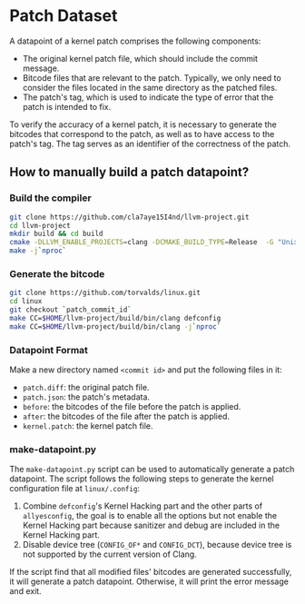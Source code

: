 # Patch Dataset

A datapoint of a kernel patch comprises the following components:

- The original kernel patch file, which should include the commit message.
- Bitcode files that are relevant to the patch. Typically, we only need to consider the files located in the same directory as the patched files.
- The patch's tag, which is used to indicate the type of error that the patch is intended to fix.

To verify the accuracy of a kernel patch, it is necessary to generate the bitcodes that correspond to the patch, as well as to have access to the patch's tag. The tag serves as an identifier of the correctness of the patch.

## How to manually build a patch datapoint?

### Build the compiler

```bash
git clone https://github.com/cla7aye15I4nd/llvm-project.git
cd llvm-project
mkdir build && cd build
cmake -DLLVM_ENABLE_PROJECTS=clang -DCMAKE_BUILD_TYPE=Release  -G "Unix Makefiles" ../llvm
make -j`nproc`
```
### Generate the bitcode
```bash
git clone https://github.com/torvalds/linux.git
cd linux
git checkout `patch_commit_id`
make CC=$HOME/llvm-project/build/bin/clang defconfig
make CC=$HOME/llvm-project/build/bin/clang -j`nproc`
```

### Datapoint Format
Make a new directory named `<commit id>` and put the following files in it:

- `patch.diff`: the original patch file.
- `patch.json`: the patch's metadata.
- `before`: the bitcodes of the file before the patch is applied.
- `after`: the bitcodes of the file after the patch is applied.
- `kernel.patch`: the kernel patch file.

### make-datapoint.py

The `make-datapoint.py` script can be used to automatically generate a patch datapoint. The script follows the following steps to generate the kernel configuration file at `linux/.config`:

1. Combine `defconfig`'s Kernel Hacking part and the other parts of `allyesconfig`, the goal is to enable all the options but not enable the Kernel Hacking part because sanitizer and debug are included in the Kernel Hacking part.
2. Disable device tree (`CONFIG_OF*` and `CONFIG_DCT`), because device tree is not supported by the current version of Clang.

If the script find that all modified files' bitcodes are generated successfully, it will generate a patch datapoint. Otherwise, it will print the error message and exit.